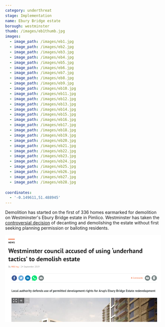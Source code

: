 ```yaml
---
category: underthreat
stage: Implementation 
name: Ebury Bridge estate 
borough: westminster
thumb: /images/eb1thumb.jpg
images:
  - image_path: /images/eb1.jpg
  - image_path: /images/eb2.jpg
  - image_path: /images/eb3.jpg
  - image_path: /images/eb4.jpg
  - image_path: /images/eb5.jpg
  - image_path: /images/eb6.jpg
  - image_path: /images/eb7.jpg
  - image_path: /images/eb8.jpg
  - image_path: /images/eb9.jpg
  - image_path: /images/eb10.jpg
  - image_path: /images/eb11.jpg
  - image_path: /images/eb12.jpg
  - image_path: /images/eb13.jpg
  - image_path: /images/eb14.jpg
  - image_path: /images/eb15.jpg
  - image_path: /images/eb16.jpg
  - image_path: /images/eb17.jpg
  - image_path: /images/eb18.jpg
  - image_path: /images/eb19.jpg
  - image_path: /images/eb20.jpg
  - image_path: /images/eb21.jpg
  - image_path: /images/eb22.jpg
  - image_path: /images/eb23.jpg
  - image_path: /images/eb24.jpg
  - image_path: /images/eb25.jpg
  - image_path: /images/eb26.jpg
  - image_path: /images/eb27.jpg
  - image_path: /images/eb28.jpg

coordinates:
  - '-0.149611,51.488945'
---
```

Demolition has started on the first of 336 homes earmarked for demolition on Westminster's Ebury Bridge estate in Pimlico. Westminster has taken the [controversial decision](https://www.insidehousing.co.uk/news/news/westminster-city-council-accused-of-trying-to-dodge-scrutiny-over-estate-regeneration-63267) of decanting and demolishing the estate without first seeking planning permission or balloting residents.

<img src="/images/ebridgenews.png" class="img-fluid rounded img-thumbnail">

